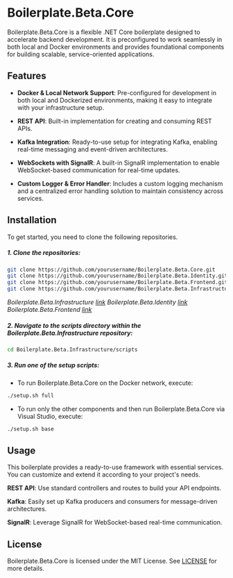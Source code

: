 # Boilerplate.Beta.Core

Boilerplate.Beta.Core is a flexible .NET Core boilerplate designed to accelerate backend development. It is preconfigured to work seamlessly in both local and Docker environments and provides foundational components for building scalable, service-oriented applications.

## Features
- **Docker & Local Network Support**: Pre-configured for development in both local and Dockerized environments, making it easy to integrate with your infrastructure setup.

- **REST API**: Built-in implementation for creating and consuming REST APIs.

- **Kafka Integration**: Ready-to-use setup for integrating Kafka, enabling real-time messaging and event-driven architectures.

- **WebSockets with SignalR**: A built-in SignalR implementation to enable WebSocket-based communication for real-time updates.

- **Custom Logger & Error Handler**: Includes a custom logging mechanism and a centralized error handling solution to maintain consistency across services.

## Installation

To get started, you need to clone the following repositories.

##### 1. Clone the repositories:

```sh
git clone https://github.com/yourusername/Boilerplate.Beta.Core.git
git clone https://github.com/yourusername/Boilerplate.Beta.Identity.git
git clone https://github.com/yourusername/Boilerplate.Beta.Frontend.git
git clone https://github.com/yourusername/Boilerplate.Beta.Infrastructure.git
```

*Boilerplate.Beta.Infrastructure [link](https://github.com/GkChris/Boilerplate.Beta.Infrastructure)*
*Boilerplate.Beta.Identity [link](https://github.com/GkChris/Boilerplate.Beta.Identity)*
*Boilerplate.Beta.Frontend [link](https://github.com/GkChris/Boilerplate.Beta.Frontend)*


##### 2. Navigate to the scripts directory within the Boilerplate.Beta.Infrastructure repository:

```sh
cd Boilerplate.Beta.Infrastructure/scripts
```

##### 3. Run one of the setup scripts:

- To run Boilerplate.Beta.Core on the Docker network, execute:

```sh
./setup.sh full
```

- To run only the other components and then run Boilerplate.Beta.Core via Visual Studio, execute:

```sh
./setup.sh base
```

## Usage

This boilerplate provides a ready-to-use framework with essential services. You can customize and extend it according to your project's needs.

**REST API**: Use standard controllers and routes to build your API endpoints.

**Kafka**: Easily set up Kafka producers and consumers for message-driven architectures.

**SignalR**: Leverage SignalR for WebSocket-based real-time communication.

## License

Boilerplate.Beta.Core is licensed under the MIT License. See [LICENSE](https://github.com/GkChris/Boilerplate.Beta.Core?tab=MIT-1-ov-file) for more details.